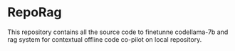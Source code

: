 # RepoRag
This repository contains all the source code to finetunne codellama-7b and rag system for contextual offline code co-pilot on local repository.
